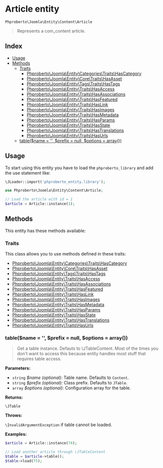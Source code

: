 # Article entity

`Phproberto\Joomla\Entity\Content\Article`

> Represents a com_content article.

## Index <a id="index"></a>

* [Usage](#usage)
* [Methods](#methods)
    * [Traits](#traits)
        * [Phproberto\Joomla\Entity\Categories\Traits\HasCategory](../Categories/Traits/HasCategory.md)
        * [Phproberto\Joomla\Entity\Core\Traits\HasAsset](../Core/Traits/HasAsset.md)
        * [Phproberto\Joomla\Entity\Tags\Traits\HasTags](../Tags/Traits/HasTags.md)
        * [Phproberto\Joomla\Entity\Traits\HasAccess](../Traits/HasAccess.md)
        * [Phproberto\Joomla\Entity\Traits\HasAssociations](../Traits/HasAssociations.md)
        * [Phproberto\Joomla\Entity\Traits\HasFeatured](../Traits/HasFeatured.md)
        * [Phproberto\Joomla\Entity\Traits\HasLink](../Traits/HasLink.md)
        * [Phproberto\Joomla\Entity\Traits\HasImages](../Traits/HasImages.md)
        * [Phproberto\Joomla\Entity\Traits\HasMetadata](../Traits/HasMetadata.md)
        * [Phproberto\Joomla\Entity\Traits\HasParams](../Traits/HasParams.md)
        * [Phproberto\Joomla\Entity\Traits\HasState](../Traits/HasState.md)
        * [Phproberto\Joomla\Entity\Traits\HasTranslations](../Traits/HasTranslations.md)
        * [Phproberto\Joomla\Entity\Traits\HasUrls](../Traits/HasUrls.md)
    * [table($name = '', $prefix = null, $options = array())](#table)

## Usage <a id="usage"></a>

To start using this entity you have to load the `phproberto_library` and add the use statement like:

```php
\JLoader::import('phproberto_entity.library');

use Phproberto\Joomla\Entity\Content\Article;

// Load the article with id = 1
$article = Article::instance(1);
```

## Methods <a id="methods"></a>

This entity has these methods available:

### Traits <a id="traits"></a>

This class allows you to use methods defined in these traits:

* [Phproberto\Joomla\Entity\Categories\Traits\HasCategory](../Categories/Traits/HasCategory.md)
* [Phproberto\Joomla\Entity\Core\Traits\HasAsset](../Core/Traits/HasAsset.md)
* [Phproberto\Joomla\Entity\Tags\Traits\HasTags](../Tags/Traits/HasTags.md)
* [Phproberto\Joomla\Entity\Traits\HasAccess](../Traits/HasAccess.md)
* [Phproberto\Joomla\Entity\Traits\HasAssociations](../Traits/HasAssociations.md)
* [Phproberto\Joomla\Entity\Traits\HasFeatured](../Traits/HasFeatured.md)
* [Phproberto\Joomla\Entity\Traits\HasLink](../Traits/HasLink.md)
* [Phproberto\Joomla\Entity\Traits\HasImages](../Traits/HasImages.md)
* [Phproberto\Joomla\Entity\Traits\HasMetadata](../Traits/HasMetadata.md)
* [Phproberto\Joomla\Entity\Traits\HasParams](../Traits/HasParams.md)
* [Phproberto\Joomla\Entity\Traits\HasState](../Traits/HasState.md)
* [Phproberto\Joomla\Entity\Traits\HasTranslations](../Traits/HasTranslations.md)
* [Phproberto\Joomla\Entity\Traits\HasUrls](../Traits/HasUrls.md)

### table($name = '', $prefix = null, $options = array()) <a id="table"></a>

> Get a table instance. Defauts to \JTableContent. Most of the times you don't want to access this because entity handles most stuff that requires table access.

**Parameters:**

* `string` *$name (optional):* Table name. Defaults to `Content`.
* `string` *$prefix (optional):* Class prefix. Defaults to `JTable`.
* `array`  *$options (optional):* Configuration array for the table.

**Returns:**

`\JTable`

**Throws:**

`\InvalidArgumentException` if table cannot be loaded.

**Examples:**

```php
$article = Article::instance(74);

// Load another article through \JTableContent
$table = $article->table();
$table->load(75);
```
